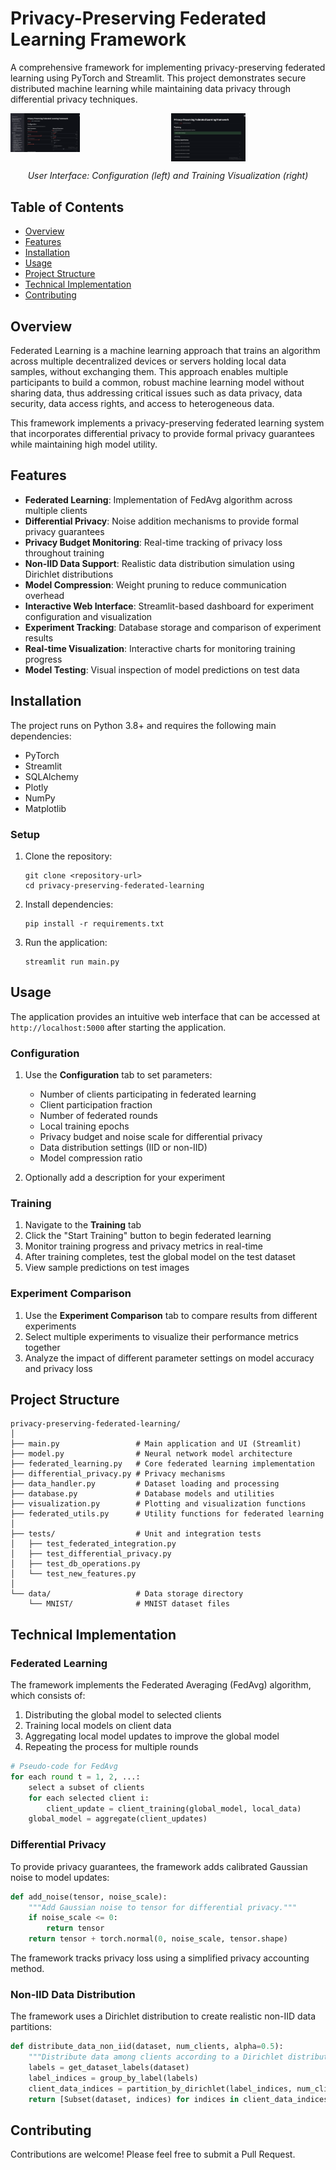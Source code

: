 
# Privacy-Preserving Federated Learning Framework

A comprehensive framework for implementing privacy-preserving federated learning using PyTorch and Streamlit. This project demonstrates secure distributed machine learning while maintaining data privacy through differential privacy techniques.

<div align="center">
  <div style="display: grid; grid-template-columns: 1fr 1fr; gap: 10px;">
    <img src="docs/assets/demo1.png" alt="Configuration tab of the Federated Learning Framework" width="45%"/>
    <img src="docs/assets/demo2.png" alt="Training visualization and progress monitoring" width="48%"/>
  </div>
  <p><em>User Interface: Configuration (left) and Training Visualization (right)</em></p>
</div>

## Table of Contents
- [Overview](#overview)
- [Features](#features)
- [Installation](#installation)
- [Usage](#usage)
- [Project Structure](#project-structure)
- [Technical Implementation](#technical-implementation)
- [Contributing](#contributing)

## Overview

Federated Learning is a machine learning approach that trains an algorithm across multiple decentralized devices or servers holding local data samples, without exchanging them. This approach enables multiple participants to build a common, robust machine learning model without sharing data, thus addressing critical issues such as data privacy, data security, data access rights, and access to heterogeneous data.

This framework implements a privacy-preserving federated learning system that incorporates differential privacy to provide formal privacy guarantees while maintaining high model utility.

## Features

- **Federated Learning**: Implementation of FedAvg algorithm across multiple clients
- **Differential Privacy**: Noise addition mechanisms to provide formal privacy guarantees
- **Privacy Budget Monitoring**: Real-time tracking of privacy loss throughout training
- **Non-IID Data Support**: Realistic data distribution simulation using Dirichlet distributions
- **Model Compression**: Weight pruning to reduce communication overhead
- **Interactive Web Interface**: Streamlit-based dashboard for experiment configuration and visualization
- **Experiment Tracking**: Database storage and comparison of experiment results
- **Real-time Visualization**: Interactive charts for monitoring training progress
- **Model Testing**: Visual inspection of model predictions on test data

## Installation

The project runs on Python 3.8+ and requires the following main dependencies:
- PyTorch
- Streamlit
- SQLAlchemy
- Plotly
- NumPy
- Matplotlib

### Setup

1. Clone the repository:
   ```
   git clone <repository-url>
   cd privacy-preserving-federated-learning
   ```

2. Install dependencies:
   ```
   pip install -r requirements.txt
   ```

3. Run the application:
   ```
   streamlit run main.py
   ```

## Usage

The application provides an intuitive web interface that can be accessed at `http://localhost:5000` after starting the application.

### Configuration

1. Use the **Configuration** tab to set parameters:
   - Number of clients participating in federated learning
   - Client participation fraction
   - Number of federated rounds
   - Local training epochs
   - Privacy budget and noise scale for differential privacy
   - Data distribution settings (IID or non-IID)
   - Model compression ratio

2. Optionally add a description for your experiment

### Training

1. Navigate to the **Training** tab
2. Click the "Start Training" button to begin federated learning
3. Monitor training progress and privacy metrics in real-time
4. After training completes, test the global model on the test dataset
5. View sample predictions on test images

### Experiment Comparison

1. Use the **Experiment Comparison** tab to compare results from different experiments
2. Select multiple experiments to visualize their performance metrics together
3. Analyze the impact of different parameter settings on model accuracy and privacy loss

## Project Structure

```
privacy-preserving-federated-learning/
│
├── main.py                 # Main application and UI (Streamlit)
├── model.py                # Neural network model architecture
├── federated_learning.py   # Core federated learning implementation
├── differential_privacy.py # Privacy mechanisms
├── data_handler.py         # Dataset loading and processing
├── database.py             # Database models and utilities
├── visualization.py        # Plotting and visualization functions
├── federated_utils.py      # Utility functions for federated learning
│
├── tests/                  # Unit and integration tests
│   ├── test_federated_integration.py
│   ├── test_differential_privacy.py
│   ├── test_db_operations.py
│   └── test_new_features.py
│
└── data/                   # Data storage directory
    └── MNIST/              # MNIST dataset files
```

## Technical Implementation

### Federated Learning

The framework implements the Federated Averaging (FedAvg) algorithm, which consists of:
1. Distributing the global model to selected clients
2. Training local models on client data
3. Aggregating local model updates to improve the global model
4. Repeating the process for multiple rounds

```python
# Pseudo-code for FedAvg
for each round t = 1, 2, ...:
    select a subset of clients
    for each selected client i:
        client_update = client_training(global_model, local_data)
    global_model = aggregate(client_updates)
```

### Differential Privacy

To provide privacy guarantees, the framework adds calibrated Gaussian noise to model updates:

```python
def add_noise(tensor, noise_scale):
    """Add Gaussian noise to tensor for differential privacy."""
    if noise_scale <= 0:
        return tensor
    return tensor + torch.normal(0, noise_scale, tensor.shape)
```

The framework tracks privacy loss using a simplified privacy accounting method.

### Non-IID Data Distribution

The framework uses a Dirichlet distribution to create realistic non-IID data partitions:

```python
def distribute_data_non_iid(dataset, num_clients, alpha=0.5):
    """Distribute data among clients according to a Dirichlet distribution."""
    labels = get_dataset_labels(dataset)
    label_indices = group_by_label(labels)
    client_data_indices = partition_by_dirichlet(label_indices, num_clients, alpha)
    return [Subset(dataset, indices) for indices in client_data_indices]
```

## Contributing

Contributions are welcome! Please feel free to submit a Pull Request.
